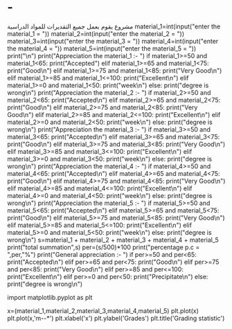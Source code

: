 # -
مشروع يقوم بعمل جميع التقديرات للمواد الدراسية
material_1=int(input("enter the material_1 =  "))
material_2=int(input("enter the material_2 =  "))
material_3=int(input("enter the material_3 =  "))
material_4=int(input("enter the material_4 =  "))
material_5=int(input("enter the material_5 =  "))
print("\n")
print("Appreciation the material_1 :-  ")
if material_1>=50 and material_1<65:
       print("Accepted")
elif material_1>=65 and material_1<75:
       print("Good\n")
elif material_1>=75 and material_1<85:
       print("Very Good\n")
elif material_1>=85 and material_1<=100:
       print("Excellent\n")
elif material_1>=0 and material_1<50:
         print("week\n")
else:
        print("degree is wrong\n")
print("Appreciation the material_2 :-  ")
if material_2>=50 and material_2<65:
       print("Accepted\n")
elif material_2>=65 and material_2<75:
        print("Good\n")
elif material_2>=75 and material_2<85:
       print("Very Good\n")
elif material_2>=85 and material_2<=100:
       print("Excellent\n")
elif material_2>=0 and material_2<50:
       print("week\n")
else:
       print("degree is wrong\n")
print("Appreciation the material_3  :-  ")
if material_3>=50 and material_3<65:
       print("Accepted\n")
elif material_3>=65 and material_3<75:
      print("Good\n")
elif material_3>=75 and material_3<85:
     print("Very Good\n")
elif material_3>=85 and material_3<=100:
       print("Excellent\n")
elif material_3>=0 and material_3<50:
        print("week\n")
else:
      print("degree is wrong\n")
print("Appreciation the material_4  :-  ")
if material_4>=50 and material_4<65:
        print("Accepted\n")
elif material_4>=65 and material_4<75:
      print("Good\n")
elif material_4>=75 and material_4<85:
      print("Very Good\n")
elif material_4>=85 and material_4<=100:
        print("Excellent\n")
elif material_4>=0 and material_4<50:
       print("week\n")
else:
        print("degree is wrong\n")
print("Appreciation the material_5  :-  ")
if material_5>=50 and material_5<65:
        print("Accepted\n")
elif material_5>=65 and material_5<75:
       print("Good\n")
elif material_5>=75 and material_5<85:
       print("Very Good\n")
elif material_5>=85 and material_5<=100:
        print("Excellent\n")
elif material_5>=0 and material_5<50:
    print("week\n")
else:
       print("degree is wrong\n")
s=material_1 + material_2 + material_3 + material_4 + material_5
print("total summation",s)
per=(s/500)*100
print("percentage p.c =  ",per,"%")
print("General appreciation  :-   ")
if per>=50 and per<65:
        print("Accepted\n")
elif per>=65 and per<75:
       print("Good\n")
elif per>=75 and per<85:
        print("Very Good\n")
elif per>=85 and per<=100: 
     print("Excellent\n")
elif per>=0 and per<50: 
        print("Precipitate\n")
else:
       print("degree is wrong\n")
       
import matplotlib.pyplot as plt

x=(material_1,material_2,material_3,material_4,material_5)
plt.plot(x)
plt.plot(x,'m--*')
plt.xlabel('x')
plt.ylabel('Grades')
plt.title('Grading statistic')







